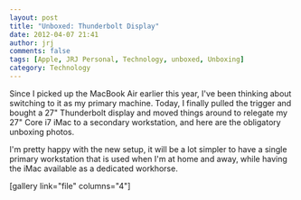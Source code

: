 ```yaml
---
layout: post
title: "Unboxed: Thunderbolt Display"
date: 2012-04-07 21:41
author: jrj
comments: false
tags: [Apple, JRJ Personal, Technology, unboxed, Unboxing]
category: Technology
---
```

Since I picked up the MacBook Air earlier this year, I've been thinking about switching to it as my primary machine. Today, I finally pulled the trigger and bought a 27" Thunderbolt display and moved things around to relegate my 27" Core i7 iMac to a secondary workstation, and here are the obligatory unboxing photos.

I'm pretty happy with the new setup, it will be a lot simpler to have a single primary workstation that is used when I'm at home and away, while having the iMac available as a dedicated workhorse.

[gallery link="file" columns="4"]

